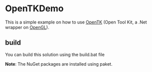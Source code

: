# OpenTKDemo

This is a simple example on how to use [OpenTK](http://www.opentk.com/) (Open Tool Kit, a .Net wrapper on [OpenGL](https://www.opengl.org/wiki/Getting_Started)).

## build
You can build this solution using the build.bat file

**Note**: The NuGet packages are installed using paket.
